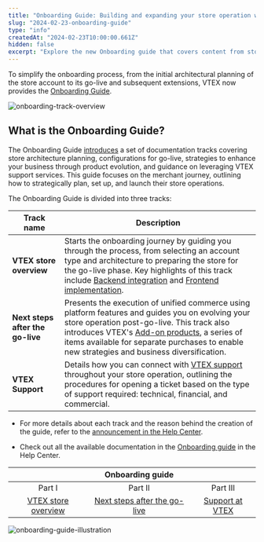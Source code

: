 ```yaml
---
title: "Onboarding Guide: Building and expanding your store operation with VTEX"
slug: "2024-02-23-onboarding-guide"
type: "info"
createdAt: "2024-02-23T10:00:00.661Z"
hidden: false
excerpt: "Explore the new Onboarding guide that covers content from store initial settings to go-live strategies, store operational expansion, and VTEX Support."
---
```


To simplify the onboarding process, from the initial architectural planning of the store account to its go-live and subsequent extensions, VTEX now provides the [Onboarding Guide](https://help.vtex.com/en/tracks).

![onboarding-track-overview](https://vtexhelp.vtexassets.com/assets/docs/src/onboarding-guide-img-one___26b520565fa3aeb97aa7c5f369ca3a4c.png)

## What is the Onboarding Guide?

The Onboarding Guide [introduces]([/link-introdução](https://help.vtex.com/en/tracks/vtex-store-overview--eSDNk26pdvemF3XKM0nK9/3QfoDZWg9YWl8lwS9MVrnU)) a set of documentation tracks covering store architecture planning, configurations for go-live, strategies to enhance your business through product evolution, and guidance on leveraging VTEX support services. This guide focuses on the merchant journey, outlining how to strategically plan, set up, and launch their store operations.

The Onboarding Guide is divided into three tracks:

| **Track name** | **Description** |
| -------------- | --------------- |
| **VTEX store overview** | Starts the onboarding journey by guiding you through the process, from selecting an account type and architecture to preparing the store for the go-live phase. Key highlights of this track include [Backend integration](https://help.vtex.com/en/tracks/vtex-store-overview--eSDNk26pdvemF3XKM0nK9/7euXDZR5CCnVFSrXyczIhu) and [Frontend implementation](https://help.vtex.com/en/tracks/vtex-store-overview--eSDNk26pdvemF3XKM0nK9/67SCtUreXxKYWhZh8n0zvZ). |
| **Next steps after the go-live** | Presents the execution of unified commerce using platform features and guides you on evolving your store operation post-go-live. This track also introduces VTEX's [Add-on products](https://help.vtex.com/tracks/next-steps-after-the-go-live--3J7WFZyvTcoiwkcIVFVhIS/1t2QBZvrOBSLgvHaAV9fYm), a series of items available for separate purchases to enable new strategies and business diversification. |
| **VTEX Support** | Details how you can connect with [VTEX support](https://help.vtex.com/tracks/support-at-vtex--4AXsGdGHqExp9ZkiNq9eMy) throughout your store operation, outlining the procedures for opening a ticket based on the type of support required: technical, financial, and commercial. |

- For more details about each track and the reason behind the creation of the guide, refer to the [announcement in the Help Center](/).

- Check out all the available documentation in the [Onboarding guide](https://help.vtex.com/tracks) in the Help Center.

|  | **Onboarding guide** |  |
| :---: | :---: | :---: |
| Part I | Part II | Part III |
| [VTEX store overview](https://help.vtex.com/en/tracks/vtex-store-overview--eSDNk26pdvemF3XKM0nK9) | [Next steps after the go-live](https://help.vtex.com/en/tracks/next-steps-after-the-go-live--3J7WFZyvTcoiwkcIVFVhIS) | [Support at VTEX](https://help.vtex.com/en/tracks/support-at-vtex--4AXsGdGHqExp9ZkiNq9eMy) |

![onboarding-guide-illustration](https://vtexhelp.vtexassets.com/assets/docs/src/onboarding-guide-img-two___b5f68e87a2991bf598cef9fbcd2090bf.png)
